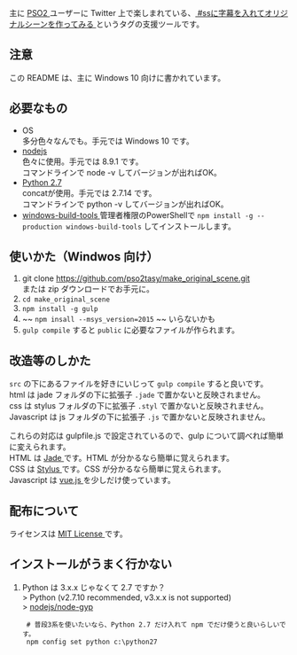 主に [ PSO2 ](http://pso2.jp) ユーザーに Twitter 上で楽しまれている、[ #ssに字幕を入れてオリジナルシーンを作ってみる ](https://twitter.com/search?src=typd&q=%23ss%E3%81%AB%E5%AD%97%E5%B9%95%E3%82%92%E5%85%A5%E3%82%8C%E3%81%A6%E3%82%AA%E3%83%AA%E3%82%B8%E3%83%8A%E3%83%AB%E3%82%B7%E3%83%BC%E3%83%B3%E3%82%92%E4%BD%9C%E3%81%A3%E3%81%A6%E3%81%BF%E3%82%8B) というタグの支援ツールです。

## 注意
この README は、主に Windows 10 向けに書かれています。

## 必要なもの
- OS  
		多分色々なんでも。手元では Windows 10 です。
- [ nodejs ](https://nodejs.org/en/)  
		色々に使用。手元では 8.9.1 です。  
		コマンドラインで node -v してバージョンが出ればOK。
- [ Python 2.7 ](https://www.python.org/download/releases/2.7/)  
		concatが使用。手元では 2.7.14 です。  
		コマンドラインで python -v してバージョンが出ればOK。
- [ windows-build-tools ](https://github.com/felixrieseberg/windows-build-tools)
		管理者権限のPowerShellで `npm install -g --production windows-build-tools` してインストールします。

## 使いかた（Windwos 向け）
1. git clone https://github.com/pso2tasy/make_original_scene.git  
		または zip ダウンロードでお手元に。
2. `cd make_original_scene`
3. `npm install -g gulp`
4. ~~ `npm insall --msys_version=2015` ~~ いらないかも
5. `gulp compile` すると `public` に必要なファイルが作られます。

## 改造等のしかた
`src` の下にあるファイルを好きにいじって `gulp compile` すると良いです。  
html は jade フォルダの下に拡張子 `.jade` で置かないと反映されません。  
css は stylus フォルダの下に拡張子 `.styl` で置かないと反映されません。  
Javascript は js フォルダの下に拡張子 `.js` で置かないと反映されません。  

これらの対応は gulpfile.js で設定されているので、gulp について調べれば簡単に変えられます。  
HTML は [ Jade ](http://jade-lang.com/) です。HTML が分かるなら簡単に覚えられます。  
CSS は [ Stylus ](http://stylus-lang.com/) です。CSS が分かるなら簡単に覚えられます。  
Javascript は [ vue.js ](http://jp.vuejs.org/) を少しだけ使っています。  

## 配布について
ライセンスは [ MIT License ](https://ja.wikipedia.org/wiki/MIT_License)です。

## インストールがうまく行かない
1. Python は 3.x.x じゃなくて 2.7 ですか？  
		> Python (v2.7.10 recommended, v3.x.x is not supported)  
		> [nodejs/node-gyp](https://github.com/nodejs/node-gyp)

		# 普段3系を使いたいなら、Python 2.7 だけ入れて npm でだけ使うと良いらしいです。
		npm config set python c:\python27
